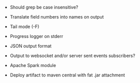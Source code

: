 * Should grep be case insensitive?
* Translate field numbers into names on output
* Tail mode (-F)
* Progress logger on stderr
* JSON output format
* Output to websocket and/or server sent events subscribers?
* Apache Spark module

* Deploy artifact to maven central with fat .jar attachment